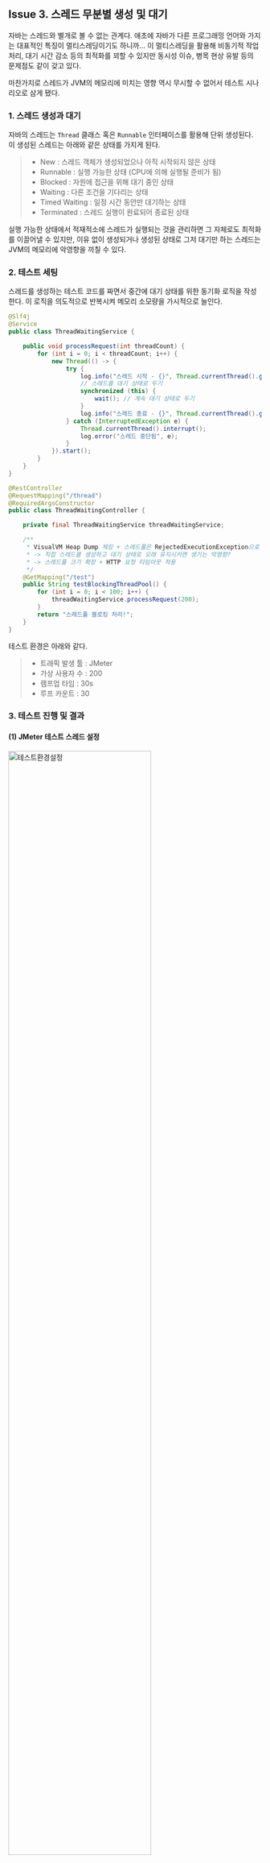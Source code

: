 ## Issue 3. 스레드 무분별 생성 및 대기

자바는 스레드와 별개로 볼 수 없는 관계다. 애초에 자바가 다른 프로그래밍 언어와 가지는 대표적인 특징이 멀티스레딩이기도 하니까... 이 멀티스레딩을 활용해 비동기적 작업 처리, 대기 시간 감소 등의 최적화를 꾀할 수 있지만 동시성 이슈, 병목 현상 유발 등의 문제점도 같이 갖고 있다.

마찬가지로 스레드가 JVM의 메모리에 미치는 영향 역시 무시할 수 없어서 테스트 시나리오로 삼게 됐다.

### 1. 스레드 생성과 대기

자바의 스레드는 `Thread` 클래스 혹은 `Runnable` 인터페이스를 활용해 단위 생성된다. 이 생성된 스레드는 아래와 같은 상태를 가지게 된다.

>- New : 스레드 객체가 생성되었으나 아직 시작되지 않은 상태
>- Runnable : 실행 가능한 상태 (CPU에 의해 실행될 준비가 됨)
>- Blocked : 자원에 접근을 위해 대기 중인 상태
>- Waiting : 다른 조건을 기다리는 상태
>- Timed Waiting : 일정 시간 동안만 대기하는 상태
>- Terminated : 스레드 실행이 완료되어 종료된 상태

실행 가능한 상태에서 적재적소에 스레드가 실행되는 것을 관리하면 그 자체로도 최적화를 이끌어낼 수 있지만, 이유 없이 생성되거나 생성된 상태로 그저 대기만 하는 스레드는 JVM의 메모리에 악영향을 끼칠 수 있다.

### 2. 테스트 세팅

스레드를 생성하는 테스트 코드를 짜면서 중간에 대기 상태를 위한 동기화 로직을 작성한다. 이 로직을 의도적으로 반복시켜 메모리 소모량을 가시적으로 늘인다.

```java
@Slf4j
@Service
public class ThreadWaitingService {

    public void processRequest(int threadCount) {
        for (int i = 0; i < threadCount; i++) {
            new Thread(() -> {
                try {
                    log.info("스레드 시작 - {}", Thread.currentThread().getName());
                    // 스레드를 대기 상태로 두기
                    synchronized (this) {
                        wait(); // 계속 대기 상태로 두기
                    }
                    log.info("스레드 종료 - {}", Thread.currentThread().getName());
                } catch (InterruptedException e) {
                    Thread.currentThread().interrupt();
                    log.error("스레드 중단됨", e);
                }
            }).start();
        }
    }
}
```
```java
@RestController
@RequestMapping("/thread")
@RequiredArgsConstructor
public class ThreadWaitingController {

    private final ThreadWaitingService threadWaitingService;

    /**
     * VisualVM Heap Dump 체킹 + 스레드풀은 RejectedExecutionException으로 효율 예외 처리?
     * -> 직접 스레드를 생성하고 대기 상태로 오래 유지시키면 생기는 악영향?
     * -> 스레드풀 크기 확장 + HTTP 요청 타임아웃 적용
     */
    @GetMapping("/test")
    public String testBlockingThreadPool() {
        for (int i = 0; i < 100; i++) {
            threadWaitingService.processRequest(200);
        }
        return "스레드풀 블로킹 처리!";
    }
}
```

테스트 환경은 아래와 같다.

>- 트래픽 발생 툴 : JMeter
>- 가상 사용자 수 : 200
>- 램프업 타임 : 30s
>- 루프 카운트 : 30

### 3. 테스트 진행 및 결과

#### (1) JMeter 테스트 스레드 설정

<img width="75%" alt="테스트환경설정" src="https://github.com/user-attachments/assets/22fd7fd4-6e62-4d2d-bf1f-8af74ef0b2e4" />

#### (2) 실행 결과 OutOfMemoryError 발생

<img width="75%" alt="OOE로그확인" src="https://github.com/user-attachments/assets/f2d7be2a-c1ec-4ec7-8ded-f80cbf425dea" />

메모리 누수 이슈와 마찬가지로 OutOfMemoryError가 발생한다. 이 OOE가 발생한 이유는 시스템에서 할당할 수 있는 메모리가 부족하고 많은 스레드가 대기 상태에 진입함으로써 JVM의 힙 메모리가 부족해지면서 발생한다. 로그에 대해서는 아래에서 조금 더 상세히 분석해본다.


```bash
java.lang.OutOfMemoryError: unable to create native thread: possibly out of memory or process/resource limits reached] with root cause
```

네이티브 스레드, 즉 자바 스레드 모델을 동작시키기 위한 실제 커널 스레드를 생성하는 데에 실패했다는 메세지를 나타낸다.



```bash
Failed to start thread "Unknown thread" - pthread_create failed (EAGAIN) for attributes: stacksize: 2048k, guardsize: 16k, detached.
```

스택 메모리 및 보호 메모리 크기가 설정된 환경에서 스레드를 `pthread_create` 함수를 통해 새로 생성하려 했으나 실패했음을 나타낸다.

#### (3) 테스트 전후 스레드 덤프 비교

- 테스트 전

<img width="75%" alt="테스트전스레드덤프" src="https://github.com/user-attachments/assets/f38afe06-f93a-4c14-83a9-9ff77603e1ed" />


- 테스트 후

<img width="75%" alt="테스트후스레드덤프1" src="https://github.com/user-attachments/assets/eabd061d-707b-488e-86d2-5b40ab1a15f4" />
<img width="75%" alt="테스트후스레드덤프2" src="https://github.com/user-attachments/assets/7ab941a6-73ed-4886-993d-bc44a24e97b1" />

테스트 전후로 비교했을 때, 스레드 수가 굉장히 많이 늘어났으며(무분별한 생성) 생성된 대부분의 스레드가 `Object.wait()` 메소드로 인해 대기(`WAITING`) 상태에 상주하고 있다. 즉, 무분별한 대기 상태에 놓여져 있음을 알 수 있다.


#### (4) 테스트 전후 힙 덤프 비교

- 테스트 전

<img width="75%" alt="테스트전힙덤프" src="https://github.com/user-attachments/assets/d84abd44-cbb3-4bf0-bb50-c88ec8b228b6" />


- 테스트 후

<img width="75%" alt="테스트후힙덤프" src="https://github.com/user-attachments/assets/41343364-e57d-4b98-96a4-b658f00cdea7" />


직접 생성된 `Thread` 관련 객체들이 얼만큼 메모리 비중을 차지하고 있는지 확인한다. 테스트 전의 개별 `Thread`의 Retained된 값은 약 14.7KB에 불과하지만, 테스트 시행 직후에 얻은 힙 덤프에서는 Retained된 값이 약 2MB로 급증했음을 알 수 있다. 생성된 스레드의 개수를 생각하면 기가바이트 단위로 확 올랐음을 짐작할 수 있다. 즉, 스레드의 자원 관리가 효율적으로 이뤄지지 않고 있다.

### 4. 테스트 분석

사실 웬만하면 **스레드 풀**을 활용해서 스레드 생성과 대기를 효율적으로 관리하는 데에는, 큐 자료구조를 통해 작업의 순서와 대기에 있어 최적화를 이뤄낼 수 있기 때문이다. 단위 스레드를 생성하는 것 또한 방법 중 하나지만 경쟁 조건에 취약하다보니 동기화가 필수적이고, 이는 성능 저하로 이어질 수 있다.

JDK 21에서는 가상 스레드를 활용해서 조금 더 최적화된 스레드 풀을 활용할 수 있으니 이를 참고해서 스레드 생성 작업에 투입하는 것이 메모리 관리 측면에서도 옳은 방향일 것이다. 참고로 스레드 풀에서 수많은 스레드 생성으로 스레드 풀과 작업 큐의 용량을 초과하면 `RejectedExecutionException`을 발생시키며 예외로 처리한다.
